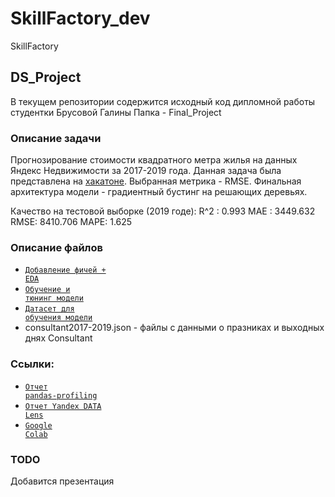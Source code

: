 # SkillFactory_dev
SkillFactory

## DS_Project
В текущем репозитории содержится исходный код дипломной работы студентки Брусовой Галины
Папка - Final_Project

### Описание задачи
Прогнозирование стоимости квадратного метра жилья на данных Яндекс Недвижимости за 2017-2019 года.
Данная задача была представлена на [хакатоне](https://yandex.ru/promo/realty/hacktherealty).
Выбранная метрика - RMSE.
Финальная архитектура модели - градиентный бустинг на решающих деревьях.

Качество на тестовой выборке (2019 годе):
R^2 :  0.993
MAE : 3449.632
RMSE: 8410.706
MAPE: 1.625

### Описание файлов
* <code>[Добавление фичей + EDA](/Final_Project/EDA.ipynb)</code>
* <code>[Обучение и тюнинг модели](/Final_Project/Model_Pipeline.ipynb)</code>
* <code>[Датасет для обучения модели](/Final_Project/data_sf/df_price.csv)</code>
* consultant2017-2019.json - файлы с данными о празниках и выходных днях Consultant

### Ссылки:
* <code>[Отчет pandas-profiling](https://drive.google.com/file/d/1eBmG29eZfUCSaaRqIEI5vlMlEpyaxHuh/view?usp=drivesdk)</code>
* <code>[Отчет Yandex DATA Lens](https://datalens.yandex.ru/ud7ndrq1r6zsm-linasf)</code>
* <code>[Google Colab](https://drive.google.com/drive/folders/14nrHxeaabvXwKkEBMbrxH1qVsJxg9Iqo)</code>  
  
  
### TODO
Добавится презентация
